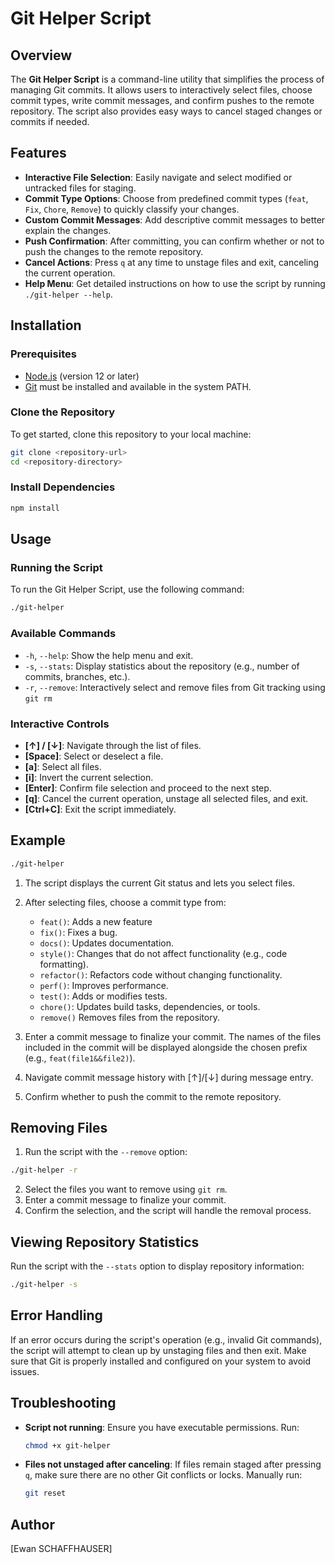 
# Git Helper Script

## Overview

The **Git Helper Script** is a command-line utility that simplifies the process of managing Git commits. It allows users to interactively select files, choose commit types, write commit messages, and confirm pushes to the remote repository. The script also provides easy ways to cancel staged changes or commits if needed.

## Features

- **Interactive File Selection**: Easily navigate and select modified or untracked files for staging.
- **Commit Type Options**: Choose from predefined commit types (`feat`, `Fix`, `Chore`, `Remove`) to quickly classify your changes.
- **Custom Commit Messages**: Add descriptive commit messages to better explain the changes.
- **Push Confirmation**: After committing, you can confirm whether or not to push the changes to the remote repository.
- **Cancel Actions**: Press `q` at any time to unstage files and exit, canceling the current operation.
- **Help Menu**: Get detailed instructions on how to use the script by running `./git-helper --help`.

## Installation

### Prerequisites
- [Node.js](https://nodejs.org/) (version 12 or later)
- [Git](https://git-scm.com/) must be installed and available in the system PATH.

### Clone the Repository
To get started, clone this repository to your local machine:
```bash
git clone <repository-url>
cd <repository-directory>
```

### Install Dependencies
```bash
npm install
```

## Usage

### Running the Script
To run the Git Helper Script, use the following command:
```bash
./git-helper
```

### Available Commands
- `-h`, `--help`: Show the help menu and exit.
- `-s`, `--stats`: Display statistics about the repository (e.g., number of commits, branches, etc.).
- `-r`, `--remove`: Interactively select and remove files from Git tracking using `git rm`

### Interactive Controls
- **[↑] / [↓]**: Navigate through the list of files.
- **[Space]**: Select or deselect a file.
- **[a]**: Select all files.
- **[i]**: Invert the current selection.
- **[Enter]**: Confirm file selection and proceed to the next step.
- **[q]**: Cancel the current operation, unstage all selected files, and exit.
- **[Ctrl+C]**: Exit the script immediately.

## Example
```bash
./git-helper
```
1. The script displays the current Git status and lets you select files.
2. After selecting files, choose a commit type from:
   - `feat()`: Adds a new feature
   - `fix()`: Fixes a bug.
   - `docs()`: Updates documentation.
   - `style()`: Changes that do not affect functionality (e.g., code formatting).
   - `refactor()`: Refactors code without changing functionality.
   - `perf()`: Improves performance.
   - `test()`: Adds or modifies tests.
   - `chore()`: Updates build tasks, dependencies, or tools.
   - `remove()` Removes files from the repository.

3. Enter a commit message to finalize your commit. The names of the files included in the commit will be    displayed alongside the chosen prefix (e.g., `feat(file1&&file2)`).
4. Navigate commit message history with [↑]/[↓] during message entry.
5. Confirm whether to push the commit to the remote repository.

## Removing Files
1. Run the script with the `--remove` option:
```bash
./git-helper -r
```
2. Select the files you want to remove using `git rm`.
3. Enter a commit message to finalize your commit.
4. Confirm the selection, and the script will handle the removal process.

## Viewing Repository Statistics
Run the script with the `--stats` option to display repository information:
```bash
./git-helper -s
```

## Error Handling
If an error occurs during the script's operation (e.g., invalid Git commands), the script will attempt to clean up by unstaging files and then exit. Make sure that Git is properly installed and configured on your system to avoid issues.

## Troubleshooting
- **Script not running**: Ensure you have executable permissions. Run:
  ```bash
  chmod +x git-helper
  ```
- **Files not unstaged after canceling**: If files remain staged after pressing `q`, make sure there are no other Git conflicts or locks. Manually run:
  ```bash
  git reset
  ```

## Author
[Ewan SCHAFFHAUSER]

